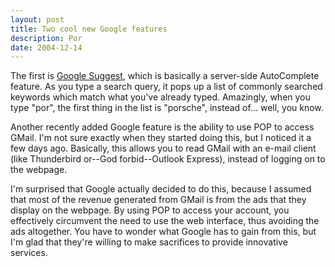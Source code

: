 ```yaml
---
layout: post
title: Two cool new Google features
description: Por
date: 2004-12-14
---
```


The first is [Google Suggest](http://www.google.ca/webhp?complete=1&hl=en), which is basically a server-side AutoComplete feature. As you type a search query, it pops up a list of commonly searched keywords which match what you've already typed. Amazingly, when you type "por", the first thing in the list is "porsche", instead of... well, you know.  
  
Another recently added Google feature is the ability to use POP to access GMail. I'm not sure exactly when they started doing this, but I noticed it a few days ago. Basically, this allows you to read GMail with an e-mail client (like Thunderbird or--God forbid--Outlook Express), instead of logging on to the webpage.  
  
I'm surprised that Google actually decided to do this, because I assumed that most of the revenue generated from GMail is from the ads that they display on the webpage. By using POP to access your account, you effectively circumvent the need to use the web interface, thus avoiding the ads altogether. You have to wonder what Google has to gain from this, but I'm glad that they're willing to make sacrifices to provide innovative services.
